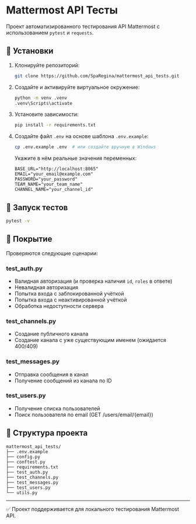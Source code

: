 # Mattermost API Тесты

Проект автоматизированного тестирования API Mattermost с использованием `pytest` и `requests`.

## 🔧 Установки

1. Клонируйте репозиторий:
   ```bash
   git clone https://github.com/SpaRegina/mattermost_api_tests.git
   ```

2. Создайте и активируйте виртуальное окружение:
   ```bash
   python -m venv .venv
   .venv\Scripts\activate
   ```

3. Установите зависимости:
   ```bash
   pip install -r requirements.txt
   ```

4. Создайте файл `.env` на основе шаблона `.env.example`:
   ```bash
   cp .env.example .env  # или создайте вручную в Windows
   ```
   Укажите в нём реальные значения переменных:
   ```env
   BASE_URL="http://localhost:8065"
   EMAIL="your_email@example.com"
   PASSWORD="your_password"
   TEAM_NAME="your_team_name"
   CHANNEL_NAME="your_channel_id"
   ```

## 🚀 Запуск тестов

```bash
pytest -v
```

## 🧚 Покрытие

Проверяются следующие сценарии:

### test_auth.py
- Валидная авторизация (и проверка наличия `id`, `roles` в ответе)
- Невалидная авторизация
- Попытка входа с заблокированной учёткой
- Попытка входа с неактивированной учёткой
- Обработка недоступности сервера

### test_channels.py
- Создание публичного канала
- Создание канала с уже существующим именем (ожидается 400/409)

### test_messages.py
- Отправка сообщения в канал
- Получение сообщений из канала по ID

### test_users.py
- Получение списка пользователей
- Поиск пользователя по email (GET /users/email/{email})

## 📃 Структура проекта

```
mattermost_api_tests/
├── .env.example
├── config.py
├── conftest.py
├── requirements.txt
├── test_auth.py
├── test_channels.py
├── test_messages.py
├── test_users.py
└── utils.py
```

---

✅ Проект поддерживается для локального тестирования Mattermost API.
